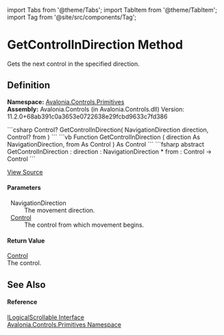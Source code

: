 import Tabs from '@theme/Tabs'; 
import TabItem from '@theme/TabItem'; 
import Tag from '@site/src/components/Tag'; 

# GetControlInDirection Method


Gets the next control in the specified direction.



## Definition
**Namespace:** <a href="N_Avalonia_Controls_Primitives">Avalonia.Controls.Primitives</a>  
**Assembly:** Avalonia.Controls (in Avalonia.Controls.dll) Version: 11.2.0+68ab391c0a3653e0722638e29fcbd9633c7fd386

<Tabs groupId="api-code-preview">
<TabItem value="csharp" label="C#">
```csharp
Control? GetControlInDirection(
	NavigationDirection direction,
	Control? from
)
```
</TabItem>
<TabItem value="vb" label="VB">
```vb
Function GetControlInDirection ( 
	direction As NavigationDirection,
	from As Control
) As Control
```
</TabItem>
<TabItem value="fsharp" label="F#">
```fsharp
abstract GetControlInDirection : 
        direction : NavigationDirection * 
        from : Control -> Control 
```
</TabItem>
</Tabs>



<a href="https://github.com/AvaloniaUI/Avalonia/tree/master/srcAvalonia.Controls/Primitives/ILogicalScrollable.cs" title="View the source code">View Source</a>



#### Parameters
<dl><dt>  NavigationDirection</dt><dd>The movement direction.</dd><dt>  <a href="T_Avalonia_Controls_Control">Control</a></dt><dd>The control from which movement begins.</dd></dl>

#### Return Value
<a href="T_Avalonia_Controls_Control">Control</a>  
The control.

## See Also


#### Reference
<a href="T_Avalonia_Controls_Primitives_ILogicalScrollable">ILogicalScrollable Interface</a>  
<a href="N_Avalonia_Controls_Primitives">Avalonia.Controls.Primitives Namespace</a>  
